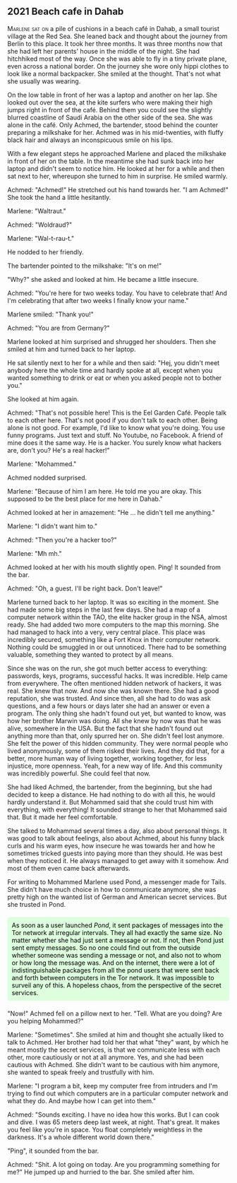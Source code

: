 ## **2021** Beach cafe in Dahab

<span style="font-variant:small-caps;">Marlene sat on</span> a pile of cushions in a beach café in Dahab, a small tourist village at the Red Sea.
She leaned back and thought about the journey from Berlin to this place.
It took her three months. It was three months now that she had left her parents' house in the middle of the night.
She had hitchhiked most of the way.
Once she was able to fly in a tiny private plane, even across a national border.
On the journey she wore only hippi clothes to look like a normal backpacker.
She smiled at the thought.
That's not what she usually was wearing.

On the low table in front of her was a laptop and another on her lap.
She looked out over the sea, at the kite surfers who were making their high jumps right in front of the café.
Behind them you could see the slightly blurred coastline of Saudi Arabia on the other side of the sea.
She was alone in the café.
Only Achmed, the bartender, stood behind the counter preparing a milkshake for her.
Achmed was in his mid-twenties, with fluffy black hair and always an inconspicuous smile on his lips.

With a few elegant steps he approached Marlene and placed the milkshake in front of her on the table.
In the meantime she had sunk back into her laptop and didn't seem to notice him.
He looked at her for a while and then sat next to her, whereupon she turned to him in surprise.
He smiled warmly.

Achmed: "Achmed!"
He stretched out his hand towards her.
"I am Achmed!"
She took the hand a little hesitantly.

Marlene: "Waltraut."

Achmed: "Woldraud?"

Marlene: "Wal-t-rau-t."

He nodded to her friendly.

The bartender pointed to the milkshake: "It's on me!"

"Why?" she asked and looked at him.
He became a little insecure.

Achmed: "You're here for two weeks today.
You have to celebrate that!
And I'm celebrating that after two weeks I finally know your name."

Marlene smiled: "Thank you!"

Achmed: "You are from Germany?"

Marlene looked at him surprised and shrugged her shoulders.
Then she smiled at him and turned back to her laptop.

He sat silently next to her for a while and then said: "Hej, you didn't meet anybody here the whole time and hardly spoke at all, except when you wanted something to drink or eat or when you asked people not to bother you."

She looked at him again.

Achmed: "That's not possible here!
This is the Eel Garden Café.
People talk to each other here.
That's not good if you don't talk to each other.
Being alone is not good.
For example, I'd like to know what you're doing.
You use funny programs.
Just text and stuff.
No Youtube, no Facebook.
A friend of mine does it the same way.
He is a hacker.
You surely know what hackers are, don't you?
He's a real hacker!"

Marlene: "Mohammed."

Achmed nodded surprised.

Marlene: "Because of him I am here.
He told me you are okay.
This supposed to be the best place for me here in Dahab."

Achmed looked at her in amazement: "He ... he didn't tell me anything."

Marlene: "I didn't want him to."

Achmed: "Then you're a hacker too?"

Marlene: "Mh mh."

Achmed looked at her with his mouth slightly open.
Ping! It sounded from the bar.

Achmed: "Oh, a guest.
I'll be right back.
Don't leave!"

Marlene turned back to her laptop.
It was so exciting in the moment.
She had made some big steps in the last few days.
She had a map of a computer network within the TAO, the elite hacker group in the NSA, almost ready.
She had added two more computers to the map this morning.
She had managed to hack into a very, very central place.
This place was incredibly secured, something like a Fort Knox in their computer network.
Nothing could be smuggled in or out unnoticed.
There had to be something valuable, something they wanted to protect by all means.

Since she was on the run, she got much better access to everything: passwords, keys, programs, successful hacks.
It was incredible.
Help came from everywhere.
The often mentioned hidden network of hackers, it was real.
She knew that now.
And now she was known there.
She had a good reputation, she was trusted.
And since then, all she had to do was ask questions, and a few hours or days later she had an answer or even a program.
The only thing she hadn't found out yet, but wanted to know, was how her brother Marwin was doing.
All she knew by now was that he was alive, somewhere in the USA.
But the fact that she hadn't found out anything more than that, only spurred her on.
She didn't feel lost anymore.
She felt the power of this hidden community.
They were normal people who lived anonymously, some of them risked their lives.
And they did that, for a better, more human way of living together, working together, for less injustice, more openness.
Yeah, for a new way of life.
And this community was incredibly powerful.
She could feel that now.

She had liked Achmed, the bartender, from the beginning, but she had decided to keep a distance.
He had nothing to do with all this, he would hardly understand it.
But Mohammed said that she could trust him with everything, with everything!
It sounded strange to her that Mohammed said that.
But it made her feel comfortable.

She talked to Mohammad several times a day, also about personal things.
It was good to talk about feelings, also about Achmed, about his funny black curls and his warm eyes, how insecure he was towards her and how he sometimes tricked guests into paying more than they should.
He was best when they noticed it.
He always managed to get away with it somehow.
And most of them even came back afterwards.

For writing to Mohammed Marlene used Pond, a messenger made for Tails.
She didn't have much choice in how to communicate anymore, she was pretty high on the wanted list of German and American secret services.
But she trusted in Pond.
<div style="background-color: #dfd; color: black; padding: 10px; margin: 20px 0; border-radius: 5px;">
As soon as a user launched <em>Pond</em>, it sent packages of messages into the Tor network at irregular intervals.
They all had exactly the same size.
No matter whether she had just sent a message or not.
If not, then Pond just sent empty messages.
So no one could find out from the outside whether someone was sending a message or not, and also not to whom or how long the message was.
And on the internet, there were a lot of indistinguishable packages from all the pond users that were sent back and forth between computers in the Tor network.
It was impossible to surveil any of this.
A hopeless chaos, from the perspective of the secret services.
</div>

"Now!" Achmed fell on a pillow next to her.
"Tell.
What are you doing?
Are you helping Mohammed?"

Marlene: "Sometimes".
She smiled at him and thought she actually liked to talk to Achmed.
Her brother had told her that what "they" want, by which he meant mostly the secret services, is that we communicate less with each other, more cautiously or not at all anymore.
Yes, and she had been cautious with Achmed.
She didn't want to be cautious with him anymore, she wanted to speak freely and trustfully with him.

Marlene: "I program a bit, keep my computer free from intruders and I'm trying to find out which computers are in a particular computer network and what they do.
And maybe how I can get into them."

Achmed: "Sounds exciting.
I have no idea how this works.
But I can cook and dive.
I was 65 meters deep last week, at night.
That's great.
It makes you feel like you're in space.
You float completely weightless in the darkness.
It's a whole different world down there."

"Ping", it sounded from the bar.

Achmed: "Shit.
A lot going on today.
Are you programming something for me?"
He jumped up and hurried to the bar.
She smiled after him.
